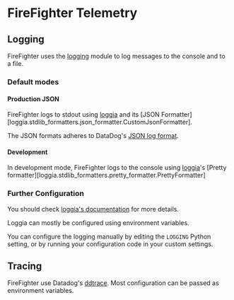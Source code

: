 # FireFighter Telemetry

## Logging

FireFighter uses the [logging](https://docs.python.org/3/library/logging.html) module to log messages to the console and to a file.

### Default modes

#### Production JSON

FireFighter logs to stdout using [loggia](https://github.com/ManoManoTech/loggia) and its [JSON Formatter][loggia.stdlib_formatters.json_formatter.CustomJsonFormatter].

The JSON formats adheres to DataDog's [JSON log format](https://docs.datadoghq.com/logs/log_collection/python/?tab=standard#json-format).

#### Development

In development mode, FireFighter logs to the console using [loggia](https://github.com/ManoManoTech/loggia)'s [Pretty formatter][loggia.stdlib_formatters.pretty_formatter.PrettyFormatter]

### Further Configuration

You should check [loggia's documentation](https://manomanotech.github.io/loggia/latest/config/) for more details.

Loggia can mostly be configured using environment variables.

You can configure the logging manually by editing the `LOGGING` Python setting, or by running your configuration code in your custom settings.

## Tracing

FireFighter use Datadog's [ddtrace](https://ddtrace.readthedocs.io/en/stable/index.html). Most configuration can be passed as environment variables.
